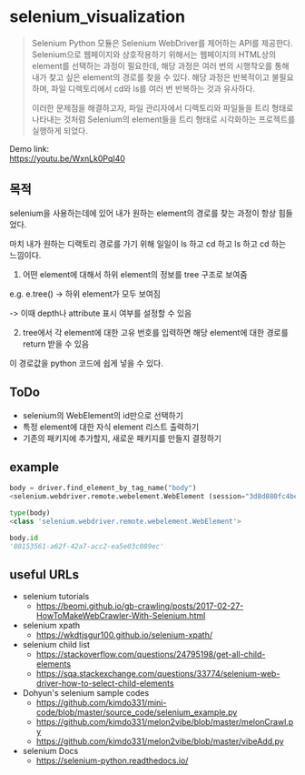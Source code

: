 # selenium_visualization

> Selenium Python 모듈은 Selenium WebDriver를 제어하는 API를 제공한다. Selenium으로 웹페이지와 상호작용하기 위해서는 웹페이지의 HTML상의 element를 선택하는 과정이 필요한데, 해당 과정은 여러 번의 시행착오를 통해 내가 찾고 싶은 element의 경로를 찾을 수 있다. 해당 과정은 반복적이고 불필요하며, 파일 디렉토리에서 cd와 ls를 여러 번 반복하는 것과 유사하다.
> 
> 이러한 문제점을 해결하고자, 파일 관리자에서 디렉토리와 파일들을 트리 형태로 나타내는 것처럼 Selenium의 element들을 트리 형태로 시각화하는 프로젝트를 실행하게 되었다.


Demo link:  
https://youtu.be/WxnLk0PqI40

## 목적

selenium을 사용하는데에 있어 내가 원하는 element의 경로를 찾는 과정이 항상 힘들었다.

마치 내가 원하는 디랙토리 경로를 가기 위해 일일이 ls 하고 cd 하고 ls 하고 cd 하는 느낌이다.

1. 어떤 element에 대해서 하위 element의 정보를 tree 구조로 보여줌

e.g. e.tree() -> 하위 element가 모두 보여짐

-> 이때 depth나 attribute 표시 여부를 설정할 수 있음

2. tree에서 각 element에 대한 고유 번호를 입력하면 해당 element에 대한 경로를 return 받을 수 있음

이 경로값을 python 코드에 쉽게 넣을 수 있다.

## ToDo

- selenium의 WebElement의 id만으로 선택하기
- 특정 element에 대한 자식 element 리스트 출력하기
- 기존의 패키지에 추가할지, 새로운 패키지를 만들지 결정하기

## example

```python
body = driver.find_element_by_tag_name("body")
<selenium.webdriver.remote.webelement.WebElement (session="3d8d880fc4bedfbc781afa8b62d094d3", element="80153561-a62f-42a7-acc2-ea5e03c089ec")>

type(body)
<class 'selenium.webdriver.remote.webelement.WebElement'>

body.id
'80153561-a62f-42a7-acc2-ea5e03c089ec'
```

## useful URLs

- selenium tutorials
  - https://beomi.github.io/gb-crawling/posts/2017-02-27-HowToMakeWebCrawler-With-Selenium.html
- selenium xpath
  - https://wkdtjsgur100.github.io/selenium-xpath/
- selenium child list
  - https://stackoverflow.com/questions/24795198/get-all-child-elements
  - https://sqa.stackexchange.com/questions/33774/selenium-web-driver-how-to-select-child-elements
- Dohyun's selenium sample codes
  - https://github.com/kimdo331/mini-code/blob/master/source_code/selenium_example.py
  - https://github.com/kimdo331/melon2vibe/blob/master/melonCrawl.py
  - https://github.com/kimdo331/melon2vibe/blob/master/vibeAdd.py
- selenium Docs
  - https://selenium-python.readthedocs.io/

